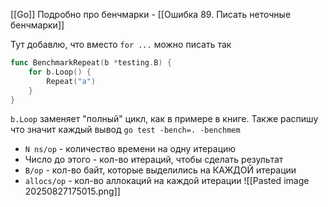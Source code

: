 [[Go]]
Подробно про бенчмарки - [[Ошибка 89. Писать неточные бенчмарки]]

Тут добавлю, что вместо `for ...` можно писать так
```go
func BenchmarkRepeat(b *testing.B) {
	for b.Loop() {
		Repeat("a")
	}
}
```
`b.Loop` заменяет "полный" цикл, как в примере в книге. Также распишу что значит каждый вывод `go test -bench=. -benchmem`
- `N ns/op` - количество времени на одну итерацию
- Число до этого - кол-во итераций, чтобы сделать результат
- `B/op` - кол-во байт, которые выделились на КАЖДОЙ итерации
- `allocs/op` - кол-во аллокаций на каждой итерации
![[Pasted image 20250827175015.png]]
